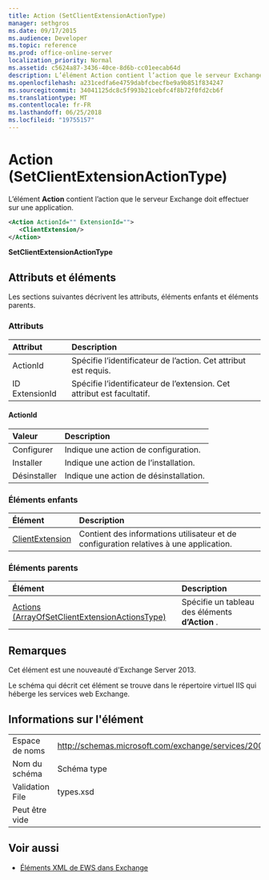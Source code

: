 ```yaml
---
title: Action (SetClientExtensionActionType)
manager: sethgros
ms.date: 09/17/2015
ms.audience: Developer
ms.topic: reference
ms.prod: office-online-server
localization_priority: Normal
ms.assetid: c5624a87-3436-40ce-8d6b-cc01eecab64d
description: L’élément Action contient l’action que le serveur Exchange doit effectuer sur une application.
ms.openlocfilehash: a231cedfa6e4759dabfcbecfbe9a9b851f834247
ms.sourcegitcommit: 34041125dc8c5f993b21cebfc4f8b72f0fd2cb6f
ms.translationtype: MT
ms.contentlocale: fr-FR
ms.lasthandoff: 06/25/2018
ms.locfileid: "19755157"
---
```

# <a name="action-setclientextensionactiontype"></a>Action (SetClientExtensionActionType)

L’élément **Action** contient l’action que le serveur Exchange doit effectuer sur une application. 
  
```XML
<Action ActionId="" ExtensionId="">
   <ClientExtension/>
</Action>
```

 **SetClientExtensionActionType**
## <a name="attributes-and-elements"></a>Attributs et éléments

Les sections suivantes décrivent les attributs, éléments enfants et éléments parents.
  
### <a name="attributes"></a>Attributs

|**Attribut**|**Description**|
|:-----|:-----|
|ActionId  <br/> |Spécifie l’identificateur de l’action. Cet attribut est requis.  <br/> |
|ID ExtensionId  <br/> |Spécifie l’identificateur de l’extension. Cet attribut est facultatif.  <br/> |
   
#### <a name="actionid"></a>ActionId

|**Valeur**|**Description**|
|:-----|:-----|
|Configurer  <br/> |Indique une action de configuration.  <br/> |
|Installer  <br/> |Indique une action de l’installation.  <br/> |
|Désinstaller  <br/> |Indique une action de désinstallation.  <br/> |
   
### <a name="child-elements"></a>Éléments enfants

|**Élément**|**Description**|
|:-----|:-----|
|[ClientExtension](clientextension.md) <br/> |Contient des informations utilisateur et de configuration relatives à une application.  <br/> |
   
### <a name="parent-elements"></a>Éléments parents

|**Élément**|**Description**|
|:-----|:-----|
|[Actions (ArrayOfSetClientExtensionActionsType)](actions-arrayofsetclientextensionactionstype.md) <br/> |Spécifie un tableau des éléments **d’Action** .  <br/> |
   
## <a name="remarks"></a>Remarques

Cet élément est une nouveauté d'Exchange Server 2013.
  
Le schéma qui décrit cet élément se trouve dans le répertoire virtuel IIS qui héberge les services web Exchange.
  
## <a name="element-information"></a>Informations sur l'élément

|||
|:-----|:-----|
|Espace de noms  <br/> |http://schemas.microsoft.com/exchange/services/2006/types  <br/> |
|Nom du schéma  <br/> |Schéma type  <br/> |
|Validation File  <br/> |types.xsd  <br/> |
|Peut être vide  <br/> ||
   
## <a name="see-also"></a>Voir aussi

- [Éléments XML de EWS dans Exchange](ews-xml-elements-in-exchange.md)

